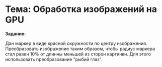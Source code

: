 # Тема: Обработка изображений на GPU

**Задание:**

Дан маркер в виде красной окружности по центру изображения.
Преобразовать изображение таким образом, чтобы радиус маркера стал равен 10% от длинны меньшей из сторон картинки.
Для этого использовать преобразование "рыбий глаз".
